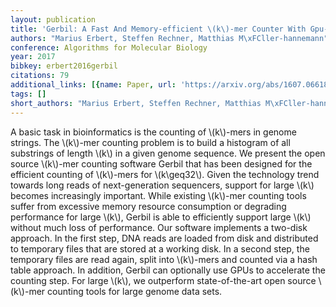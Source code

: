 ```yaml
---
layout: publication
title: 'Gerbil: A Fast And Memory-efficient \(k\)-mer Counter With Gpu-support'
authors: "Marius Erbert, Steffen Rechner, Matthias M\xFCller-hannemann"
conference: Algorithms for Molecular Biology
year: 2017
bibkey: erbert2016gerbil
citations: 79
additional_links: [{name: Paper, url: 'https://arxiv.org/abs/1607.06618'}]
tags: []
short_authors: "Marius Erbert, Steffen Rechner, Matthias M\xFCller-hannemann"
---
```

A basic task in bioinformatics is the counting of \\(k\\)-mers in genome strings.
The \\(k\\)-mer counting problem is to build a histogram of all substrings of
length \\(k\\) in a given genome sequence. We present the open source \\(k\\)-mer
counting software Gerbil that has been designed for the efficient counting of
\\(k\\)-mers for \\(k\geq32\\). Given the technology trend towards long reads of
next-generation sequencers, support for large \\(k\\) becomes increasingly
important. While existing \\(k\\)-mer counting tools suffer from excessive memory
resource consumption or degrading performance for large \\(k\\), Gerbil is able to
efficiently support large \\(k\\) without much loss of performance. Our software
implements a two-disk approach. In the first step, DNA reads are loaded from
disk and distributed to temporary files that are stored at a working disk. In a
second step, the temporary files are read again, split into \\(k\\)-mers and
counted via a hash table approach. In addition, Gerbil can optionally use GPUs
to accelerate the counting step. For large \\(k\\), we outperform state-of-the-art
open source \\(k\\)-mer counting tools for large genome data sets.